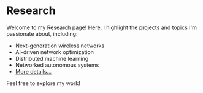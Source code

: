 # Research
Welcome to my Research page! Here, I highlight the projects and topics I'm passionate about, including:

- Next-generation wireless networks
- AI-driven network optimization
- Distributed machine learning
- Networked autonomous systems
- [More details...](#)

Feel free to explore my work!
